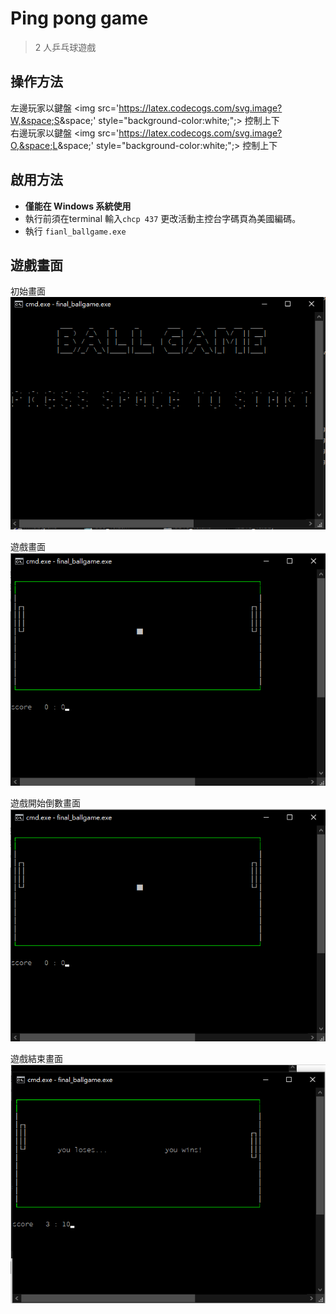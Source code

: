 # Ping pong game

> 2 人乒乓球遊戲

## 操作方法
左邊玩家以鍵盤 <img src='https://latex.codecogs.com/svg.image?W,&space;S&space;' style="background-color:white;";> 控制上下  
右邊玩家以鍵盤 <img src='https://latex.codecogs.com/svg.image?O,&space;L&space;' style="background-color:white;";> 控制上下  

## 啟用方法
- **僅能在 Windows 系統使用**  
- 執行前須在terminal 輸入```chcp 437``` 更改活動主控台字碼頁為美國編碼。  
- 執行 ```fianl_ballgame.exe```  

## 遊戲畫面
初始畫面  
![](pictures\start_stage.png)  

遊戲畫面  
![](pictures\game_stage.png)  

遊戲開始倒數畫面  
![](pictures\count_down_stage.png)  

遊戲結束畫面  
![](pictures\end_game_stage.png)  
